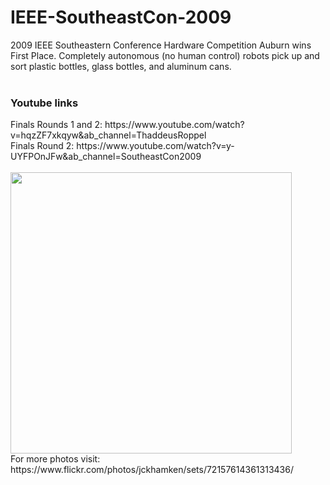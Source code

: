 # IEEE-SoutheastCon-2009
2009 IEEE Southeastern Conference Hardware Competition
Auburn wins First Place. Completely autonomous (no human control) robots pick up and sort plastic bottles, glass bottles, and aluminum cans. </br> </br>
<h3>Youtube links</h3>
Finals Rounds 1 and 2: https://www.youtube.com/watch?v=hqzZF7xkqyw&ab_channel=ThaddeusRoppel</br>
Finals Round 2: https://www.youtube.com/watch?v=y-UYFPOnJFw&ab_channel=SoutheastCon2009</br><br/>
<img src="/Photos/ieee2009-1.jpg" width="450"/>

<br/>
For more photos visit: https://www.flickr.com/photos/jckhamken/sets/72157614361313436/
